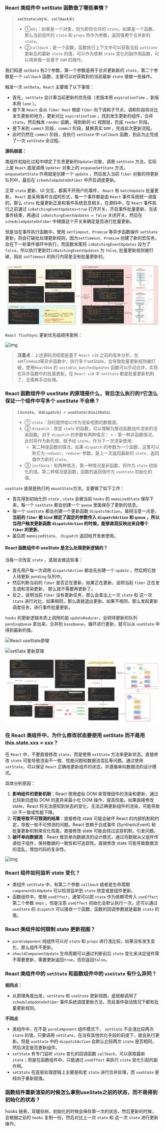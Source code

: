 ### React 类组件中 setState 函数做了哪些事情？

> **`setState(obj①, callback②)`**
>
> -  ①`obj`：如果是一个对象，则为即将合并的 `state`，如果是一个函数，那么当前组件的 `state` 和 `props` 将作为参数，返回值用于合并新的 `state`。
> -  ②`callback`：是一个函数，函数执行上下文中可以获取当前 `setState` 更新后的最新 `state` 的值，可以作为依赖 `state` 变化的副作用函数，可以用来做一些基于 `DOM` 的操作。

我们知道 `setData` 有2个参数，第一个参数是用于合并更新新的 `state`，第二个参数是一个 `callback` 函数，主要可以对获取到的当前最新 `state` 值做一些操作。

触发一次 `setData`，`React` 主要做了以下事情：

- 首先，`setState` 会计算当前更新的优先级（老版本用 `expirationTime` ，新版本用 `lane` ）。
- 接下来 `React` 会从 `fiber Root` 根部 `fiber` 向下调和子节点，调和阶段将对比发生更新的地方，更新对比 `expirationTime` ，找到发生更新的组件，合并 `state`，然后触发 `render` 函数，得到新的 `UI` 视图层，完成 `render` 阶段。
- 接下来到 `commit` 阶段，`commit` 阶段，替换真实 `DOM` ，完成此次更新流程。
- 此时仍然在 `commit` 阶段，会执行 `setState` 中 `callback` 函数，到此为止完成了一次 `setState` 全过程。

**源码层面：**

类组件初始化过程中绑定了负责更新的`Updater`对象，调用 `setState` 方法，实际上是 `React` 底层调用 `Updater` 对象上的 `enqueueSetState` 方法。 `enqueueSetState` 作用就是创建一个 `update` ，然后放入当前 `fiber` 对象的待更新队列中，最后在 `scheduleUpdateOnFiber` 中开启调度更新。

正常 `state` 更新、UI 交互，都离不开用户的事件， `React` 有 `batchUpdate` 批量更新， `React` 是采用事件合成的形式，每一个事件都是由 `React` 事件系统统一调度的，那么 `state` 批量更新正是和事件系统息息相关，在源码中，在 `React` 事件执行之前通过 `isBatchingEventUpdates=true` 打开开关，开启事件批量更新，当该事件结束，再通过 `isBatchingEventUpdates = false` 关闭开关，然后在 `scheduleUpdateOnFiber` 中根据这个开关来确定是否进行批量更新。

但是当在事件执行函数中，使用 `setTimeout、Promise` 等异步函数操作 `setState` 更新，则会打破批处理更新规则，因为`setTimeout、Promise` 创建了新的宏任务，会在下一轮事件循环中执行，而函数末尾将 `isBatchingEventUpdates` 设为了 `false`，所以执行更新时`isBatchingEventUpdates` 为 `false`, 批量更新规则被打破，因此 `setTimeout` 的执行内容是没有批量更新的。

<img src="image/classState.png">

`React flushSync` 更新优先级顺序案例：

![img](https://p.ipic.vip/2jjnvy.jpg)


> **注意点**：上述源码流程图是基于 `React v18` 之前的版本分析，在setTimeout等异步函数中，执行多个setState，会导致批量更新规则被打破，使用`ReactDom` 的 `unstable_batchedUpdates` 函数可以手动合并，实现在异步函数中的批量更新。在 `React v18` 中 `setState` 都是批量更新机制了，无需再手动处理。

### React 函数组件中 useState 的原理是什么，背后怎么执行的?它怎么保证一个组件中写多个 useState 不会串？

>  **`[①state, ②dispatch] = useState(③initData)`**
>
> - ① `state`：目的提供给`UI`作为渲染视图的数据源。
> - ② `dispatch`：改变 `state` 的函数，可以理解为推动函数组件渲染的渲染函数。对于 `dispatch` 的参数有两种情况：
    >   - 第一种非函数情况，此时将作为新的值，赋予给 `state`，作为下一次渲染使用;
>   - 第二种是函数的情况，如果 `dispatch` 的参数为一个函数，这里可以称它为 `reducer`，`reducer` 参数，是上一次返回最新的 `state`，返回值作为新的 `state`。
> - ③ `initData`：有两种情况，第一种情况是非函数，将作为 `state` 初始化的值。第二种情况是函数，函数的返回值作为 `useState` 初始化的值。

`useState` 底层是执行的 `mountState`方法，主要做了如下工作：

* 首先得到初始化的 `state` , `state` 会被当前 `hooks` 的 `memoizedState` 保存下来，每一个 `useState` 都会创建一个 `queue` 里面保存了更新的信息。
* 每一个 `useState` 都会创建一个更新函数 `dispatchAction`，值得注意一点是，**当前的 `fiber` 被 `bind` 绑定了固定的参数传入 `dispatchAction` 和 `queue` ，所以当用户触发更新函数 `dispatchAction` 的时候，能够直观反映出来自哪个 `fiber` 的更新**。
* 最后把 `memoizedState`、 `dispatch` 返回给开发者使用。

#### React 函数组件中 useState 是怎么处理更新逻辑的？

当每一次改变 `state` ，底层会做这些事：

- 首先用户每一次调用 `dispatchAction` 都会先创建一个 `update` ，然后把它放入待更新 `pending` 队列中。
- 然后判断当前的 `fiber` 是否正在更新，如果正在更新，说明当前 `fiber` 正在发生调和渲染更新， 那么就不需要再更新了。
- 反之，说明当前 `fiber` 没有更新任务，那么会拿出上一次 `state` 和 这一次 `state` 进行对比，如果相同，那么直接退出更新。如果不相同，那么发起更新调度任务，进行事件批量更新。

`hooks` 的更新逻辑本质上调用的是 `updateReducer`，会把待更新的队列 `pendingQueue` 拿出来，合并到 `baseQueue`，循环进行更新，就可以从 `useState` 中得到最新的值。

![React useState原理](https://p.ipic.vip/kaceem.png)

![setData 更新原理](https://p.ipic.vip/eglis5.png)

<img src="./image/function-state.png">

### 在 React 类组件中，为什么修改状态要使用 setState 而不是用 this.state.xxx = xxx？

在 `React` 中，不要直接修改 `state`，而是使用 `setState` 方法来更新状态。直接修改 `state` 可能导致渲染不一致、性能问题和数据流混乱等问题。通过使用 `setState`，可以保证 `React` 正确地更新组件的状态，并遵循单向数据流的设计模式。

具体分析原因：

1. **影响组件的更新机制**：React 使用虚拟 DOM 来管理组件的渲染和更新，通过比较新旧虚拟 DOM 的差异来最小化 DOM 操作，提高性能。如果直接修改 state，React 将无法感知到状态的变化，无法正确更新组件的渲染，可能导致 UI 不一致或性能下降。
2. **可能导致不可预测的结果**：直接修改 state 可能会破坏 React 的内部机制和约定，导致一些不可预测的问题。React 依赖于合成事件 (SyntheticEvent) 和批量更新机制来优化性能，直接修改 state 可能会绕过这些机制，引发问题。
3. **破坏单向数据流**：React 推崇单向数据流的设计模式，通过将数据从父组件传递给子组件，保持数据的一致性和可追踪性。直接修改 state 可能导致数据流的混乱，增加代码的复杂性。

![img](https://p1-juejin.byteimg.com/tos-cn-i-k3u1fbpfcp/e8d2eab837b144e9aa072e4cc3ddb5ac~tplv-k3u1fbpfcp-zoom-in-crop-mark:1512:0:0:0.awebp)

### React 组件如何监听 state 变化？

* 类组件 `setState` 中，有第二个参数 `callback` 或者是生命周期 `componentDidUpdate` 可以检测监听到 `state` 改变或是组件更新。
* 函数组件中，使用 `useEffect`，通常可以把 `state` 作为依赖项传入 `useEffect` 第二个参数 `deps` ，但是注意 `useEffect` 初始化会默认执行一次。还可以通过 `useState` 的 `dispatch` 可以接收一个函数，函数的回调参数就是最新 `state` 的值。

### React 类组件如何限制 state 更新视图？

- `pureComponent` 纯组件可以对 `state` 和 `props` 进行浅比较，如果没有发生变化，那么组件不更新。
- `shouldComponentUpdate` 生命周期可以通过判断前后 `state` 变化来决定组件需不需要更新，需要更新返回`true`，否则返回`false`。

### React 类组件中的 `setState` 和函数组件中的 `useState` 有什么异同？

**相同点：**

- 从原理角度出发，`setState` 和 `useState` 更新视图，底层都调用了 `scheduleUpdateOnFiber` 事件系统调度更新方法，而且事件驱动情况下都有批量更新规则。

**不同点**

- 类组件中，在不是 `pureComponent` 组件模式下， `setState` 不会浅比较两次 `state` 的值，只要调用 `setState`，在没有其他优化手段的前提下，就会执行更新。但是 `useState` 中的 `dispatchAction` 会默认比较两次 `state` 是否相同，然后决定是否更新组件。
- `setState` 有专门监听 `state` 变化的回调函数 `callback`，可以获取最新 `state`；但是在函数组件中，只能通过 `useEffect` 来执行 `state` 变化引起的副作用。
- `setState` 在底层处理逻辑上主要是和老 `state` 进行合并处理，而 `useState` 更倾向于重新赋值。

### 函数组件重新渲染的时候怎么拿到useState之前的状态，而不是得到初始化的状态？

hooks 链表，双缓存树，初始化的时候会保存第一次的状态，然后更新的时候，会根据之前的 `hooks` 复制一份，然后对比上一次 `state` 和 这一次 `state` 进行更新操作。